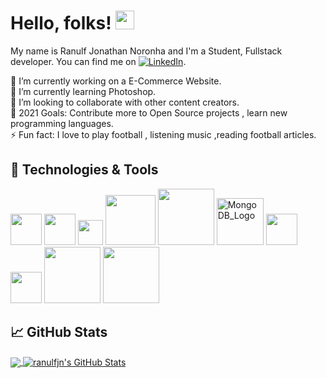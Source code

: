
# Hello, folks! <img src="https://raw.githubusercontent.com/MartinHeinz/MartinHeinz/master/wave.gif" width="30px">
My name is  Ranulf Jonathan Noronha and  I'm a Student, Fullstack developer. You can find me on [![LinkedIn][3.2]][3].


🔭 I’m currently working on a E-Commerce Website.    
🌱 I’m currently learning Photoshop.  
👯 I’m looking to collaborate with other content creators.  
🥅 2021 Goals: Contribute more to Open Source projects , learn new programming languages.   
⚡ Fun fact: I love to play football , listening music ,reading football articles.  

## 🔧 Technologies & Tools
       
<img src="https://user-images.githubusercontent.com/69053657/106326172-0cfde580-624a-11eb-8167-969351102b4f.png" width="50px">  <img src="https://user-images.githubusercontent.com/69053657/106326594-ba70f900-624a-11eb-8a96-7c5e774912b1.png" width="50px">  <img src="https://user-images.githubusercontent.com/69053657/106326573-b80e9f00-624a-11eb-9898-7ec28dccdc65.png" width="40px">   <img src="https://user-images.githubusercontent.com/69053657/106328848-7da70100-624e-11eb-96cb-1470b3093682.png" width="80px">  <img src="https://user-images.githubusercontent.com/69053657/106326552-b1802780-624a-11eb-98d1-8c4c2e425a10.png" width="90px"> <img width="75px" alt="MongoDB_Logo" src="https://user-images.githubusercontent.com/69053657/111400672-2ba32900-869e-11eb-94f3-1d33e76bc560.jpg"> <img src="https://user-images.githubusercontent.com/69053657/106327109-9530ba80-624b-11eb-8072-0c2e38bde434.png" width="50px">   <img src="https://user-images.githubusercontent.com/69053657/106328137-4b48d400-624d-11eb-9935-0caf6ccbb8a4.png" width="50px">   <img src="https://user-images.githubusercontent.com/69053657/106328139-4be16a80-624d-11eb-9cce-961cd7dc68ca.png" width="90px">   <img src="https://user-images.githubusercontent.com/69053657/106328501-f063ac80-624d-11eb-96ab-79dc664a1305.png" width="90px"> 

## &#x1f4c8; GitHub Stats
<a href="https://github.com/ranulfjn/ranulfjn">
  <img align="center" src="https://github-readme-stats.vercel.app/api/top-langs/?username=ranulfjn&title_color=ffffff&text_color=c9cacc&icon_color=2bbc8a&bg_color=1d1f21" />
</a>
<a href="https://github.com/ranulfjn/ranulfjn">
  <img align="center" src="https://github-readme-stats.vercel.app/api?username=ranulfjn&show_icons=true&line_height=27&count_private=true&title_color=ffffff&text_color=c9cacc&icon_color=2bbc8a&bg_color=1d1f21" alt="ranulfjn's GitHub Stats" />
</a>

[3.2]: https://raw.githubusercontent.com/MartinHeinz/MartinHeinz/master/linkedin-3-16.png (LinkedIn icon without padding)
[3]: https://www.linkedin.com/in/ranulfnoronha/















